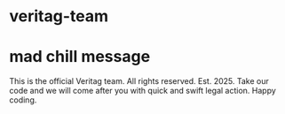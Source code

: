 # veritag-team

# mad chill message


This is the official Veritag team. All rights reserved. Est. 2025. Take our code and we will come after you with quick and swift legal action. Happy coding.